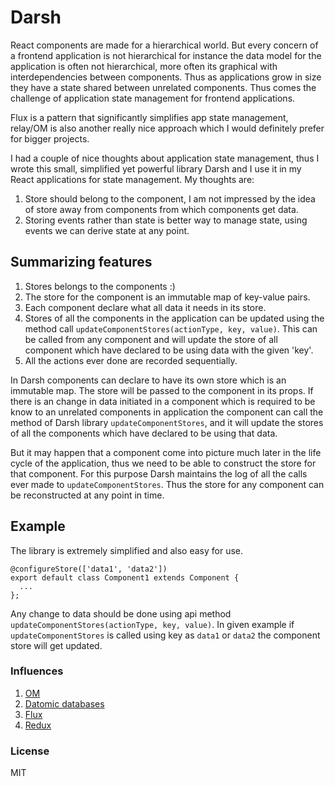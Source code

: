 # Darsh

React components are made for a hierarchical world. But every concern of a frontend application is not hierarchical for instance the data model for the application is often not hierarchical, more often its graphical with interdependencies between components. Thus as applications grow in size they have a state shared between unrelated components. Thus comes the challenge of application state management for frontend applications.

Flux is a pattern that significantly simplifies app state management, relay/OM is also another really nice approach which I would definitely prefer for bigger projects.

I had a couple of nice thoughts about application state management, thus I wrote this small, simplified yet powerful library Darsh and I use it in my React applications for state management. My thoughts are:

1. Store should belong to the component, I am not impressed by the idea of store away from components from which components get data.
2. Storing events rather than state is better way to manage state, using events we can derive state at any point.

## Summarizing features

1. Stores belongs to the components :)
2. The store for the component is an immutable map of key-value pairs.
3. Each component declare what all data it needs in its store.
4. Stores of all the components in the application can be updated using the method call `updateComponentStores(actionType, key, value)`. This can be called from any component and will update the store of all component which have declared to be using data with the given 'key'.
5. All the actions ever done are recorded sequentially.

In Darsh components can declare to have its own store which is an immutable map. The store will be passed to the component in its props. If there is an change in data initiated in a component which is required to be know to an unrelated components in application the component can call the method of Darsh library `updateComponentStores`, and it will update the stores of all the components which have declared to be using that data.

But it may happen that a component come into picture much later in the life cycle of the application, thus we need to be able to construct the store for that component. For this purpose Darsh maintains the log of all the calls ever made to `updateComponentStores`. Thus the store for any component can be reconstructed at any point in time.

## Example
The library is extremely simplified and also easy for use.

```
@configureStore(['data1', 'data2'])
export default class Component1 extends Component {
  ...
};
```

Any change to data should be done using api method `updateComponentStores(actionType, key, value)`. In given example if `updateComponentStores` is called using key as `data1` or `data2` the component store will get updated.

### Influences
1. [OM](https://github.com/omcljs/om)
2. [Datomic databases](http://www.datomic.com/about.html)
3. [Flux](https://facebook.github.io/flux/docs/overview.html)
4. [Redux](http://redux.js.org/)

### License
MIT
